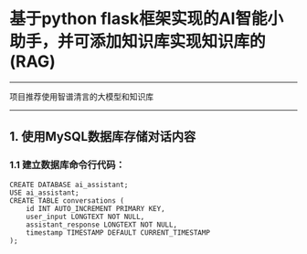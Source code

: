 # 基于python flask框架实现的AI智能小助手，并可添加知识库实现知识库的(RAG)
***
项目推荐使用智谱清言的大模型和知识库
***
## 1. 使用MySQL数据库存储对话内容

### 1.1 建立数据库命令行代码：
```
CREATE DATABASE ai_assistant;
USE ai_assistant;
CREATE TABLE conversations (
    id INT AUTO_INCREMENT PRIMARY KEY,
    user_input LONGTEXT NOT NULL,
    assistant_response LONGTEXT NOT NULL,
    timestamp TIMESTAMP DEFAULT CURRENT_TIMESTAMP
);
```
